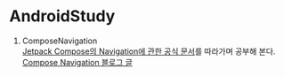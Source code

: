 # AndroidStudy


1. ComposeNavigation <br /> [Jetpack Compose의 Navigation에 관한 공식 문서]를 따라가며 공부해 본다.<br /> [Compose Navigation 블로그 글]






[Jetpack Compose의 Navigation에 관한 공식 문서]: https://developer.android.com/jetpack/compose/navigation
[Compose Navigation 블로그 글]: https://jutak97.github.io/android/Compose_1/
